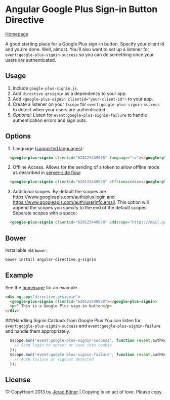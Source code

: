 # Angular Google Plus Sign-in Button Directive


[Homepage](https://github.com/sirkitree/angular-directive.g-signin)


A good starting place for a Google Plus sign-in button. Specify your client id and you're done. Well, almost. You'll also want to set up a listener for `event:google-plus-signin-success` so you can do something once your users are authenticated.

## Usage
1. Include `google-plus-signin.js`.
2. Add `directive.g+signin` as a dependency to your app.
3. Add `<google-plus-signin clientid="your-client-id">` to your app.
4. Create a listener on your `$scope` for `event:google-plus-signin-success` to detect when your users are authenticated.
5. *Optional:* Listen for `event:google-plus-signin-failure` to handle authentication errors and sign outs.

## Options 
1. Language ([supported languages](https://developers.google.com/+/web/api/supported-languages)):
```html
  <google-plus-signin clientid="620125449078" language="sv"></google-plus-signin>
```

2. Offline Access. Allows for the sending of a token to allow offline mode as described in [server-side flow](https://developers.google.com/+/web/signin/server-side-flow):
```html
  <google-plus-signin clientid="620125449078" offlineaccess></google-plus-signin>
```

3. Additional scopes. By default the scopes are https://www.googleapis.com/auth/plus.login and https://www.googleapis.com/auth/userinfo.email. This option will append the scopes you specify to the end of the default scopes. Separate scopes with a space:
```html
  <google-plus-signin clientid="620125449078" addscope="https://mail.google.com/"></google-plus-signin>
```

## Bower
Installable via `bower`:

```bash
bower install angular-directive.g-signin
```

## Example

See the [homepage](https://github.com/sirkitree/angular-directive.g-signin) for an example.

```html
<div ng-app="directive.g+signin">
  <google-plus-signin clientid="620125449078"></google-plus-signin>
  <p>^ This is a Google Plus sign-in button</p>
</div>
```

###Handling Signin Callback from Google Plus
You can listen for `event:google-plus-signin-success` and `event:google-plus-signin-failure` and handle them appropriately.

```javascript
  $scope.$on('event:google-plus-signin-success', function (event,authResult) {
    // Send login to server or save into cookie
  });
  $scope.$on('event:google-plus-signin-failure', function (event,authResult) {
    // Auth failure or signout detected
  });
```

## License
♡ CopyHeart 2013 by [Jerad Bitner](http://jeradbitner.com) | Copying is an act of love. Please copy.
